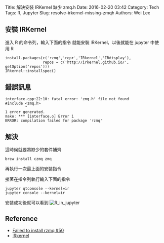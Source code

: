 Title: 解決安裝 IRKernel 缺少 zmq.h
Date: 2016-02-20 03:42
Category: Tech
Tags: R, Jupyter
Slug: resolve-irkernel-missing-zmqh
Authors: Wei Lee

<!--more-->

## 安裝 IRKernel

進入 R 的命令列，輸入下面的指令
就能安裝 IRKernel，以後就能在 jupyter 中使用 R

```text
install.packages(c('rzmq','repr','IRkernel','IRdisplay'),
                 repos = c('http://irkernel.github.io/', getOption('repos')))
IRkernel::installspec()
```

## 錯誤訊息

```text
interface.cpp:22:10: fatal error: 'zmq.h' file not found
#include <zmq.h>
         ^
1 error generated.
make: *** [interface.o] Error 1
ERROR: compilation failed for package 'rzmq'
```

## 解決

這時候就要將缺少的套件補齊

```shell
brew install czmq zmq
```

再執行一次最上面的安裝指令

接著在指令列執行輸入下面的指令

```shell
jupyter qtconsole --kernel=ir
jupyter console --kernel=ir
```

安裝成功後就可以看到
![R_in_jupyter](/images/posts-image/2016-02-20-resolve-irkernel-missing-zmqh/pWf6j0q.png)

## Reference

* [Failed to install rzmq #50](https://github.com/IRkernel/IRkernel/issues/50)
* [IRkernel](https://github.com/IRkernel/IRkernel)
